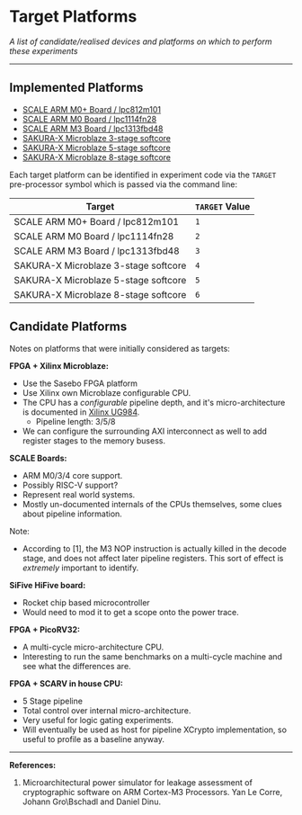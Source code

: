 
# Target Platforms

*A list of candidate/realised devices and platforms on which to perform these
experiments*

---

## Implemented Platforms

- [SCALE ARM M0+ Board / lpc812m101](scale_lpc812m101/README.md)
- [SCALE ARM M0 Board / lpc1114fn28](scale_lpc1114fn28/README.md)
- [SCALE ARM M3 Board / lpc1313fbd48](scale_lpc1313fbd48/README.md)
- [SAKURA-X Microblaze 3-stage softcore](sakurax_mb3/README.md)
- [SAKURA-X Microblaze 5-stage softcore](sakurax_mb5/README.md)
- [SAKURA-X Microblaze 8-stage softcore](sakurax_mb8/README.md)

Each target platform can be identified in experiment code via the
`TARGET` pre-processor symbol which is passed via the command line:

Target  | `TARGET` Value
--------|-----------------------------------------------------
SCALE ARM M0+ Board / lpc812m101        | `1`
SCALE ARM M0 Board / lpc1114fn28        | `2`
SCALE ARM M3 Board / lpc1313fbd48       | `3`
SAKURA-X Microblaze 3-stage softcore    | `4`
SAKURA-X Microblaze 5-stage softcore    | `5`
SAKURA-X Microblaze 8-stage softcore    | `6`

## Candidate Platforms

Notes on platforms that were initially considered as targets:

**FPGA + Xilinx Microblaze:**
- Use the Sasebo FPGA platform
- Use Xilinx own Microblaze configurable CPU.
- The CPU has a *configurable* pipeline depth, and it's micro-architecture
  is documented in 
  [Xilinx UG984](https://www.xilinx.com/support/documentation/sw_manuals/xilinx2018_3/ug984-vivado-microblaze-ref.pdf).
  - Pipeline length: 3/5/8
- We can configure the surrounding AXI interconnect as well to add register
  stages to the memory busess.

**SCALE Boards:**

- ARM M0/3/4 core support.
- Possibly RISC-V support?
- Represent real world systems.
- Mostly un-documented internals of the CPUs themselves, some clues
  about pipeline information.


Note:
- According to [1], the M3 NOP instruction is actually killed in the
  decode stage, and does not affect later pipeline registers.
  This sort of effect is *extremely* important to identify.

**SiFive HiFive board:**

- Rocket chip based microcontroller
- Would need to mod it to get a scope onto the power trace.

**FPGA + PicoRV32:**

- A multi-cycle micro-architecture CPU.
- Interesting to run the same benchmarks on a multi-cycle machine and
  see what the differences are.

**FPGA + SCARV in house CPU:**

- 5 Stage pipeline
- Total control over internal micro-architecture.
- Very useful for logic gating experiments.
- Will eventually be used as host for pipeline XCrypto implementation,
  so useful to profile as a baseline anyway.

---

**References:**
1. Microarchitectural power simulator for leakage assessment of cryptographic
   software on ARM Cortex-M3 Processors. Yan Le Corre, Johann Gro\Bschadl and
   Daniel Dinu.
